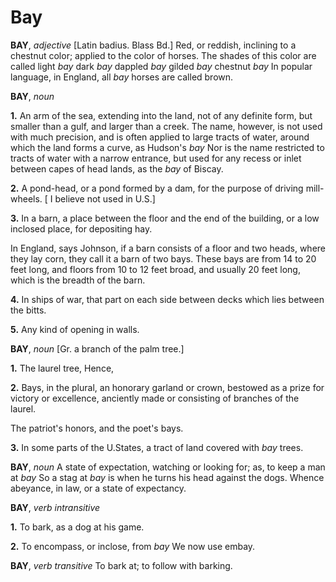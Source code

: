 # Bay

**BAY**, _adjective_ \[Latin badius. Blass Bd.\] Red, or reddish, inclining to a chestnut color; applied to the color of horses. The shades of this color are called light _bay_ dark _bay_ dappled _bay_ gilded _bay_ chestnut _bay_ In popular language, in England, all _bay_ horses are called brown.

**BAY**, _noun_

**1.** An arm of the sea, extending into the land, not of any definite form, but smaller than a gulf, and larger than a creek. The name, however, is not used with much precision, and is often applied to large tracts of water, around which the land forms a curve, as Hudson's _bay_ Nor is the name restricted to tracts of water with a narrow entrance, but used for any recess or inlet between capes of head lands, as the _bay_ of Biscay.

**2.** A pond-head, or a pond formed by a dam, for the purpose of driving mill-wheels. \[ I believe not used in U.S.\]

**3.** In a barn, a place between the floor and the end of the building, or a low inclosed place, for depositing hay.

In England, says Johnson, if a barn consists of a floor and two heads, where they lay corn, they call it a barn of two bays. These bays are from 14 to 20 feet long, and floors from 10 to 12 feet broad, and usually 20 feet long, which is the breadth of the barn.

**4.** In ships of war, that part on each side between decks which lies between the bitts.

**5.** Any kind of opening in walls.

**BAY**, _noun_ \[Gr. a branch of the palm tree.\]

**1.** The laurel tree, Hence,

**2.** Bays, in the plural, an honorary garland or crown, bestowed as a prize for victory or excellence, anciently made or consisting of branches of the laurel.

The patriot's honors, and the poet's bays.

**3.** In some parts of the U.States, a tract of land covered with _bay_ trees.

**BAY**, _noun_ A state of expectation, watching or looking for; as, to keep a man at _bay_ So a stag at _bay_ is when he turns his head against the dogs. Whence abeyance, in law, or a state of expectancy.

**BAY**, _verb intransitive_

**1.** To bark, as a dog at his game.

**2.** To encompass, or inclose, from _bay_ We now use embay.

**BAY**, _verb transitive_ To bark at; to follow with barking.